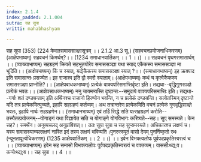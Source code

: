 ```yaml
---
index: 2.1.4
index_padded: 2.1.004
sutra: सह सुपा
vritti: mahabhashyam

---
```

 सह सुपा (353) (224 केवलसमाससञ्ज्ञासूत्रम् ।। 2.1.2 आ.3 सू.) (सहवचनप्रयोजनाधिकरणम्) (आक्षेपभाष्यम्) सहवचनं किमर्थम्?।। (1234 समाधानवार्तिकम् ।। 1 ।।) ।। सहवचनं पृथगसमासार्थम् ।। (व्याख्याभाष्यम्) सहग्रहणं क्रियते सहभूतयोरेव समाससञ्ज्ञा यथा स्याद् एकैकस्य समाससञ्ज्ञा मा भूदिति।। (आक्षेपभाष्यम्) किं च स्यात्, यद्येकैकस्य समाससञ्ज्ञा स्यात् ?।। (समाधानभाष्यम्) इह ऋक्पाद इति समासान्तः प्रसज्येत। इह राजाश्व इति द्वौ स्वरौ स्याताम्। (आक्षेपभाष्यम्) कथं च कृत्वैकैकस्य समाससञ्ज्ञा प्राप्नोति?।। (आक्षेपबाधकभाष्यम्) प्रत्येकं वाक्यपरिसमाप्तिर्दृष्टा इति। तद्यथा--वृद्धिगुणसञ्ज्ञे प्रत्येकं भवतः।। (आक्षेपसाधकभाष्यम्) ननु चायमप्यस्ति दृष्टान्तः--समुदाये वाक्यपरिसमाप्तिः इति। तद्यथा--गर्गाः शतं दण्ड्यन्ताम् इति अर्थिनश्च राजानो हिरण्येन भवन्ति, न च प्रत्येकं दण्डयन्ति। सत्येतस्मिन् दृष्टान्ते यदि तत्र प्रत्येकमित्युच्यते, इहापि सहग्रहणं कर्तव्यम्। अथ तत्रान्तरेण प्रत्येकमिति वचनं प्रत्येकं गुणवृद्धिसञ्ज्ञे भवतः, इहापि नार्थः सहग्रहणेन।। (समाधानभाष्यम्) एवं तर्हि सिद्धे सति यत्सहग्रहणं करोति--तस्यैतत्प्रयोजनम्--योगाङ्गं यथा विज्ञायेत सति च योगाङ्गे योगविभागः करिष्यते--सह। सुप् समस्यते। केन सह?। समर्थेन। अनुव्यचलद् अनुप्राविशत्।। ततः सुपा सुपा च सह सुप्समस्यते। अधिकारश्च लक्षणं च। यस्य समासस्यान्यल्लक्षणं नास्ति इदं तस्य लक्षणं भविष्यति।पुनरुत्स्यूतं वासो देयम् पुनर्निष्कृतो रथः (न्यूनतापूर्त्यधिकरणम्) (1235 आक्षेपवार्तिकम् ।। 2 ।।) ।। इवेन विभक्त्यलोपः पूर्वपदप्रकृतिस्वरत्वं च ।। (व्याख्याभाष्यम्) इवेन सह समासो विभक्त्यलोपः पूर्वपदप्रकृतिस्वरत्वं च वक्तव्यम्। वाससीःथ्द्य;व। कन्येःथ्द्य;व।। सह सुपा ।। 4 ।। 